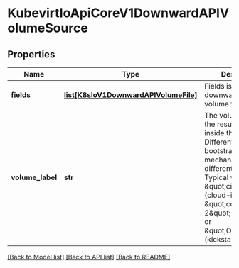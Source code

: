 # KubevirtIoApiCoreV1DownwardAPIVolumeSource

## Properties
Name | Type | Description | Notes
------------ | ------------- | ------------- | -------------
**fields** | [**list[K8sIoV1DownwardAPIVolumeFile]**](K8sIoV1DownwardAPIVolumeFile.md) | Fields is a list of downward API volume file | [optional] 
**volume_label** | **str** | The volume label of the resulting disk inside the VMI. Different bootstrapping mechanisms require different values. Typical values are \&quot;cidata\&quot; (cloud-init), \&quot;config-2\&quot; (cloud-init) or \&quot;OEMDRV\&quot; (kickstart). | [optional] 

[[Back to Model list]](../README.md#documentation-for-models) [[Back to API list]](../README.md#documentation-for-api-endpoints) [[Back to README]](../README.md)


